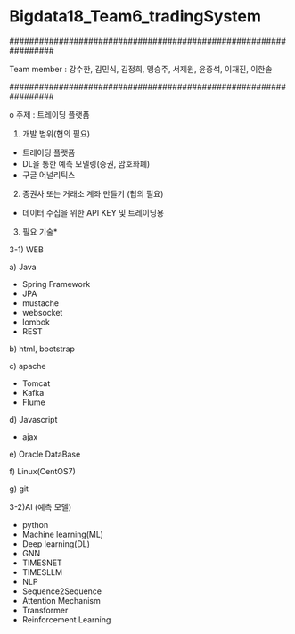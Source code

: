 # Bigdata18_Team6_tradingSystem
#################################################################

Team member : 강수한, 김민식, 김정희, 맹승주, 서제원, 윤중석, 이재진, 이한솔

#################################################################

o 주제 : 트레이딩 플랫폼

1. 개발 범위(협의 필요)
 - 트레이딩 플랫폼
 - DL을 통한 예측 모델링(증권, 암호화폐)
 - 구글 어널리틱스
 
2. 증권사 또는 거래소 계좌 만들기 (협의 필요)
 - 데이터 수집을 위한 API KEY 및 트레이딩용

3. 필요 기술*
   
3-1) WEB
   
 a) Java
   - Spring Framework
   - JPA
   - mustache
   - websocket
   - lombok
   - REST
     
 b) html, bootstrap
 
 c) apache
   - Tomcat
   - Kafka
   - Flume
     
 d) Javascript
   - ajax
  
 e) Oracle DataBase
 
 f) Linux(CentOS7)
 
 g) git
 
3-2)AI (예측 모델)
 - python
 - Machine learning(ML)
 - Deep learning(DL)
 - GNN
 - TIMESNET
 - TIMESLLM
 - NLP
 - Sequence2Sequence
 - Attention Mechanism
 - Transformer
 - Reinforcement Learning
